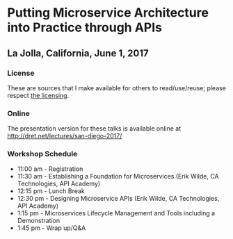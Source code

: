 # Putting Microservice Architecture into Practice through APIs

## La Jolla, California, June 1, 2017

### License

These are sources that I make available for others to read/use/reuse; please respect [the licensing](../LICENSE).


### Online

The presentation version for these talks is available online at http://dret.net/lectures/san-diego-2017/


### Workshop Schedule

* 11:00 am - Registration
* 11:30 am - Establishing a Foundation for Microservices (Erik Wilde, CA Technologies, API Academy)
* 12:15 pm - Lunch Break
* 12:30 pm - Designing Microservice APIs (Erik Wilde, CA Technologies, API Academy)
* 1:15 pm - Microservices Lifecycle Management and Tools including a Demonstration
* 1:45 pm - Wrap up/Q&A
